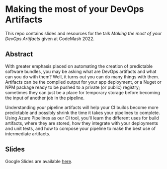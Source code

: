 # Making the most of your DevOps Artifacts

This repo contains slides and resources for the talk _Making the most of your DevOps Artifacts_ given at CodeMash 2022.

## Abstract
With greater emphasis placed on automating the creation of predictable software bundles, you may be asking what are DevOps artifacts and what can you do with them? Well, it turns out you can do many things with them. Artifacts can be the compiled output for your app deployment, or a Nuget or NPM package ready to be pushed to a private (or public) registry; sometimes they can just be a place for temporary storage before becoming the input of another job in the pipeline.

Understanding your pipeline artifacts will help your CI builds become more predictable and possibly shrink the time it takes your pipelines to complete. Using Azure Pipelines as our CI tool, you'll learn the different uses for build artifacts, where they are stored, how they integrate with your deployments and unit tests, and how to compose your pipeline to make the best use of intermediate artifacts.

## Slides
Google Slides are available [here](https://docs.google.com/presentation/d/1JUkeS9w-hNgHlYq1b6NRgKHFX5Z_yqis1Zsb8eyXvRI/edit?usp=sharing).
